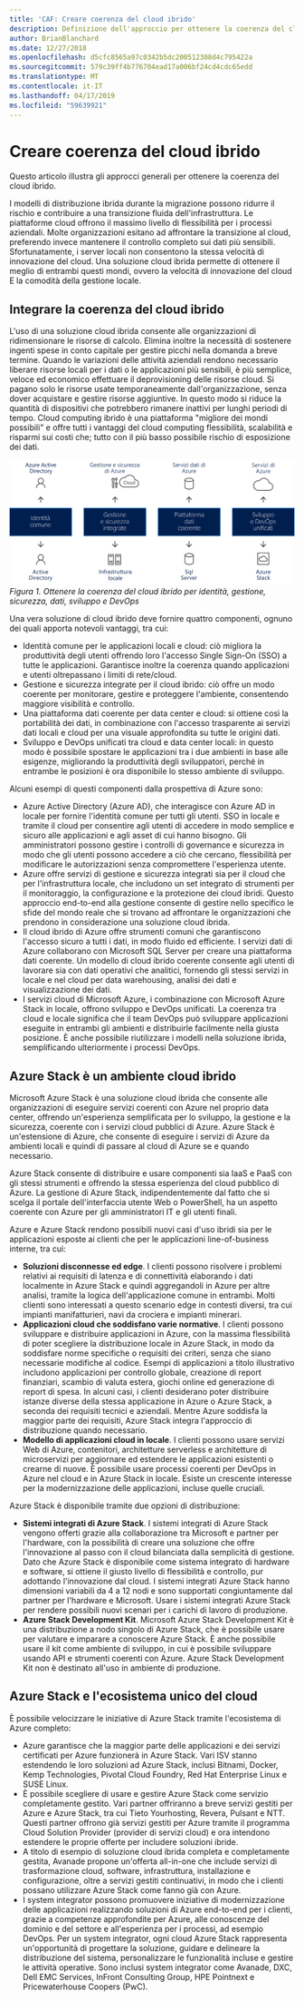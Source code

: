 ```yaml
---
title: 'CAF: Creare coerenza del cloud ibrido'
description: Definizione dell'approccio per ottenere la coerenza del cloud ibrido
author: BrianBlanchard
ms.date: 12/27/2018
ms.openlocfilehash: d5cfc8565a97c0342b5dc200512308d4c795422a
ms.sourcegitcommit: 579c39ff4b776704ead17a006bf24cd4cdc65edd
ms.translationtype: MT
ms.contentlocale: it-IT
ms.lasthandoff: 04/17/2019
ms.locfileid: "59639921"
---
```

# <a name="create-hybrid-cloud-consistency"></a>Creare coerenza del cloud ibrido

Questo articolo illustra gli approcci generali per ottenere la coerenza del cloud ibrido.

I modelli di distribuzione ibrida durante la migrazione possono ridurre il rischio e contribuire a una transizione fluida dell'infrastruttura. Le piattaforme cloud offrono il massimo livello di flessibilità per i processi aziendali. Molte organizzazioni esitano ad affrontare la transizione al cloud, preferendo invece mantenere il controllo completo sui dati più sensibili. Sfortunatamente, i server locali non consentono la stessa velocità di innovazione del cloud. Una soluzione cloud ibrida permette di ottenere il meglio di entrambi questi mondi, ovvero la velocità di innovazione del cloud E la comodità della gestione locale.

## <a name="integrate-hybrid-cloud-consistency"></a>Integrare la coerenza del cloud ibrido

L'uso di una soluzione cloud ibrida consente alle organizzazioni di ridimensionare le risorse di calcolo. Elimina inoltre la necessità di sostenere ingenti spese in conto capitale per gestire picchi nella domanda a breve termine. Quando le variazioni delle attività aziendali rendono necessario liberare risorse locali per i dati o le applicazioni più sensibili, è più semplice, veloce ed economico effettuare il deprovisioning delle risorse cloud. Si pagano solo le risorse usate temporaneamente dall'organizzazione, senza dover acquistare e gestire risorse aggiuntive. In questo modo si riduce la quantità di dispositivi che potrebbero rimanere inattivi per lunghi periodi di tempo. Cloud computing ibrido è una piattaforma "migliore dei mondi possibili" e offre tutti i vantaggi del cloud computing flessibilità, scalabilità e risparmi sui costi che; tutto con il più basso possibile rischio di esposizione dei dati.

![Ottenere la coerenza del cloud ibrido per identità, gestione, sicurezza, dati, sviluppo e DevOps](../../_images/hybrid-consistency.png)
*Figura 1. Ottenere la coerenza del cloud ibrido per identità, gestione, sicurezza, dati, sviluppo e DevOps*

Una vera soluzione di cloud ibrido deve fornire quattro componenti, ognuno dei quali apporta notevoli vantaggi, tra cui:

- Identità comune per le applicazioni locali e cloud: ciò migliora la produttività degli utenti offrendo loro l'accesso Single Sign-On (SSO) a tutte le applicazioni. Garantisce inoltre la coerenza quando applicazioni e utenti oltrepassano i limiti di rete/cloud.
- Gestione e sicurezza integrate per il cloud ibrido: ciò offre un modo coerente per monitorare, gestire e proteggere l'ambiente, consentendo maggiore visibilità e controllo.
- Una piattaforma dati coerente per data center e cloud: si ottiene così la portabilità dei dati, in combinazione con l'accesso trasparente ai servizi dati locali e cloud per una visuale approfondita su tutte le origini dati.
- Sviluppo e DevOps unificati tra cloud e data center locali: in questo modo è possibile spostare le applicazioni tra i due ambienti in base alle esigenze, migliorando la produttività degli sviluppatori, perché in entrambe le posizioni è ora disponibile lo stesso ambiente di sviluppo.
  
Alcuni esempi di questi componenti dalla prospettiva di Azure sono:

- Azure Active Directory (Azure AD), che interagisce con Azure AD in locale per fornire l'identità comune per tutti gli utenti. SSO in locale e tramite il cloud per consentire agli utenti di accedere in modo semplice e sicuro alle applicazioni e agli asset di cui hanno bisogno. Gli amministratori possono gestire i controlli di governance e sicurezza in modo che gli utenti possono accedere a ciò che cercano, flessibilità per modificare le autorizzazioni senza compromettere l'esperienza utente.
- Azure offre servizi di gestione e sicurezza integrati sia per il cloud che per l'infrastruttura locale, che includono un set integrato di strumenti per il monitoraggio, la configurazione e la protezione dei cloud ibridi. Questo approccio end-to-end alla gestione consente di gestire nello specifico le sfide del mondo reale che si trovano ad affrontare le organizzazioni che prendono in considerazione una soluzione cloud ibrida.
- Il cloud ibrido di Azure offre strumenti comuni che garantiscono l'accesso sicuro a tutti i dati, in modo fluido ed efficiente. I servizi dati di Azure collaborano con Microsoft SQL Server per creare una piattaforma dati coerente. Un modello di cloud ibrido coerente consente agli utenti di lavorare sia con dati operativi che analitici, fornendo gli stessi servizi in locale e nel cloud per data warehousing, analisi dei dati e visualizzazione dei dati.
- I servizi cloud di Microsoft Azure, i combinazione con Microsoft Azure Stack in locale, offrono sviluppo e DevOps unificati. La coerenza tra cloud e locale significa che il team DevOps può sviluppare applicazioni eseguite in entrambi gli ambienti e distribuirle facilmente nella giusta posizione. È anche possibile riutilizzare i modelli nella soluzione ibrida, semplificando ulteriormente i processi DevOps.

## <a name="azure-stack-in-a-hybrid-cloud-environment"></a>Azure Stack è un ambiente cloud ibrido

Microsoft Azure Stack è una soluzione cloud ibrida che consente alle organizzazioni di eseguire servizi coerenti con Azure nel proprio data center, offrendo un'esperienza semplificata per lo sviluppo, la gestione e la sicurezza, coerente con i servizi cloud pubblici di Azure. Azure Stack è un'estensione di Azure, che consente di eseguire i servizi di Azure da ambienti locali e quindi di passare al cloud di Azure se e quando necessario.

Azure Stack consente di distribuire e usare componenti sia IaaS e PaaS con gli stessi strumenti e offrendo la stessa esperienza del cloud pubblico di Azure. La gestione di Azure Stack, indipendentemente dal fatto che si scelga il portale dell'interfaccia utente Web o PowerShell, ha un aspetto coerente con Azure per gli amministratori IT e gli utenti finali.

Azure e Azure Stack rendono possibili nuovi casi d'uso ibridi sia per le applicazioni esposte ai clienti che per le applicazioni line-of-business interne, tra cui:

- **Soluzioni disconnesse ed edge**. I clienti possono risolvere i problemi relativi ai requisiti di latenza e di connettività elaborando i dati localmente in Azure Stack e quindi aggregandoli in Azure per altre analisi, tramite la logica dell'applicazione comune in entrambi. Molti clienti sono interessati a questo scenario edge in contesti diversi, tra cui impianti manifatturieri, navi da crociera e impianti minerari.
- **Applicazioni cloud che soddisfano varie normative**. I clienti possono sviluppare e distribuire applicazioni in Azure, con la massima flessibilità di poter scegliere la distribuzione locale in Azure Stack, in modo da soddisfare norme specifiche o requisiti dei criteri, senza che siano necessarie modifiche al codice. Esempi di applicazioni a titolo illustrativo includono applicazioni per controllo globale, creazione di report finanziari, scambio di valuta estera, giochi online ed generazione di report di spesa. In alcuni casi, i clienti desiderano poter distribuire istanze diverse della stessa applicazione in Azure o Azure Stack, a seconda dei requisiti tecnici e aziendali. Mentre Azure soddisfa la maggior parte dei requisiti, Azure Stack integra l'approccio di distribuzione quando necessario.
- **Modello di applicazioni cloud in locale**. I clienti possono usare servizi Web di Azure, contenitori, architetture serverless e architetture di microservizi per aggiornare ed estendere le applicazioni esistenti o crearne di nuove. È possibile usare processi coerenti per DevOps in Azure nel cloud e in Azure Stack in locale. Esiste un crescente interesse per la modernizzazione delle applicazioni, incluse quelle cruciali.

Azure Stack è disponibile tramite due opzioni di distribuzione:

- **Sistemi integrati di Azure Stack**. I sistemi integrati di Azure Stack vengono offerti grazie alla collaborazione tra Microsoft e partner per l'hardware, con la possibilità di creare una soluzione che offre l'innovazione al passo con il cloud bilanciata dalla semplicità di gestione. Dato che Azure Stack è disponibile come sistema integrato di hardware e software, si ottiene il giusto livello di flessibilità e controllo, pur adottando l'innovazione dal cloud. I sistemi integrati Azure Stack hanno dimensioni variabili da 4 a 12 nodi e sono supportati congiuntamente dal partner per l'hardware e Microsoft. Usare i sistemi integrati Azure Stack per rendere possibili nuovi scenari per i carichi di lavoro di produzione.
- **Azure Stack Development Kit**. Microsoft Azure Stack Development Kit è una distribuzione a nodo singolo di Azure Stack, che è possibile usare per valutare e imparare a conoscere Azure Stack. È anche possibile usare il kit come ambiente di sviluppo, in cui è possibile sviluppare usando API e strumenti coerenti con Azure. Azure Stack Development Kit non è destinato all'uso in ambiente di produzione.

## <a name="azure-stack-one-cloud-ecosystem"></a>Azure Stack e l'ecosistema unico del cloud

È possibile velocizzare le iniziative di Azure Stack tramite l'ecosistema di Azure completo:

- Azure garantisce che la maggior parte delle applicazioni e dei servizi certificati per Azure funzionerà in Azure Stack. Vari ISV stanno estendendo le loro soluzioni ad Azure Stack, inclusi Bitnami, Docker, Kemp Technologies, Pivotal Cloud Foundry, Red Hat Enterprise Linux e SUSE Linux.
- È possibile scegliere di usare e gestire Azure Stack come servizio completamente gestito. Vari partner offriranno a breve servizi gestiti per Azure e Azure Stack, tra cui Tieto Yourhosting, Revera, Pulsant e NTT. Questi partner offrono già servizi gestiti per Azure tramite il programma Cloud Solution Provider (provider di servizi cloud) e ora intendono estendere le proprie offerte per includere soluzioni ibride.
- A titolo di esempio di soluzione cloud ibrida completa e completamente gestita, Avanade propone un'offerta all-in-one che include servizi di trasformazione cloud, software, infrastruttura, installazione e configurazione, oltre a servizi gestiti continuativi, in modo che i clienti possano utilizzare Azure Stack come fanno già con Azure.
- I system integrator possono promuovere iniziative di modernizzazione delle applicazioni realizzando soluzioni di Azure end-to-end per i clienti, grazie a competenze approfondite per Azure, alle conoscenze del dominio e del settore e all'esperienza per i processi, ad esempio DevOps. Per un system integrator, ogni cloud Azure Stack rappresenta un'opportunità di progettare la soluzione, guidare e delineare la distribuzione del sistema, personalizzare le funzionalità incluse e gestire le attività operative. Sono inclusi system integrator come Avanade, DXC, Dell EMC Services, InFront Consulting Group, HPE Pointnext e Pricewaterhouse Coopers (PwC).
